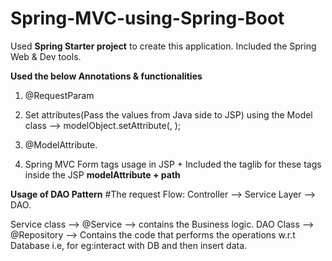 # Spring-MVC-using-Spring-Boot

Used **Spring Starter project** to create this application. Included the Spring Web & Dev tools.

**Used the below Annotations & functionalities**

1. @RequestParam

2. Set attributes(Pass the values from Java side to JSP) using the Model class --> modelObject.setAttribute(<key>, <value>);

3. @ModelAttribute.

4. Spring MVC Form tags usage in JSP + Included the taglib for these tags inside the JSP
        **modelAttribute + path** 
 
 **Usage of DAO Pattern**
   #The request Flow: Controller --> Service Layer --> DAO. 
 
 Service class --> @Service --> contains the Business logic.
 DAO Class --> @Repository --> Contains the code that performs the operations w.r.t Database i.e, for eg:interact with DB  and then insert data.
